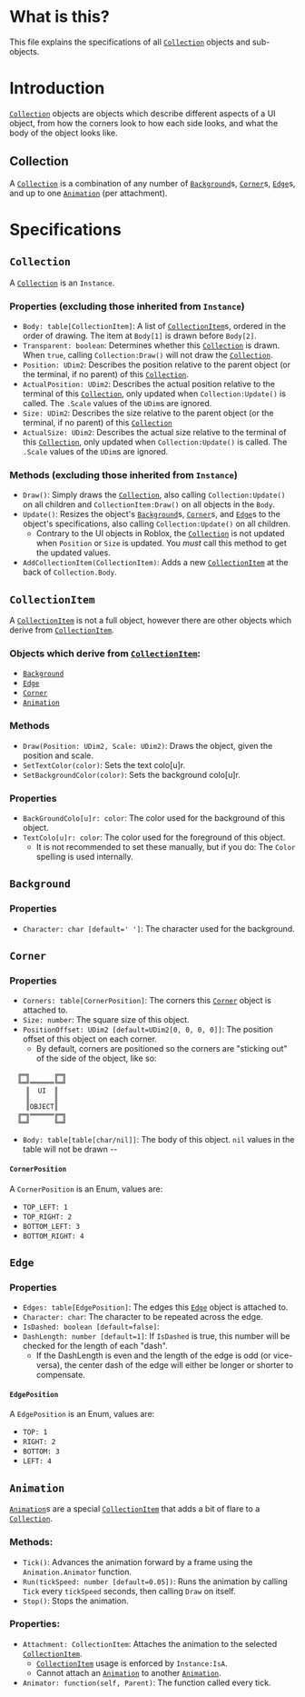 # What is this?
This file explains the specifications of all [`Collection`](#Collection) objects and sub-objects.

# Introduction
[`Collection`](#Collection) objects are objects which describe different aspects of a UI object, from how the corners look to how each side looks, and what the body of the object looks like.

## Collection
A [`Collection`](#Collection) is a combination of any number of [`Background`](#Background)s, [`Corner`](#Corner)s, [`Edge`](#Edge)s, and up to one [`Animation`](#Animation) (per attachment).

# Specifications

## `Collection`
A [`Collection`](#Collection) is an `Instance`.

### Properties (excluding those inherited from `Instance`)
* `Body: table[CollectionItem]`: A list of [`CollectionItem`](#CollectionItem)s, ordered in the order of drawing. The item at `Body[1]` is drawn before `Body[2]`.
* `Transparent: boolean`: Determines whether this [`Collection`](#Collection) is drawn. When `true`, calling `Collection:Draw()` will not draw the [`Collection`](#Collection).
* `Position: UDim2`: Describes the position relative to the parent object (or the terminal, if no parent) of this [`Collection`](#Collection).
* `ActualPosition: UDim2`: Describes the actual position relative to the terminal of this [`Collection`](#Collection), only updated when `Collection:Update()` is called. The `.Scale` values of the `UDim`s are ignored.
* `Size: UDim2`: Describes the size relative to the parent object (or the terminal, if no parent) of this [`Collection`](#Collection)
* `ActualSize: UDim2`: Describes the actual size relative to the terminal of this [`Collection`](#Collection), only updated when `Collection:Update()` is called. The `.Scale` values of the `UDim`s are ignored.

### Methods (excluding those inherited from `Instance`)
* `Draw()`: Simply draws the [`Collection`](#Collection), also calling `Collection:Update()` on all children and `CollectionItem:Draw()` on all objects in the `Body`.
* `Update()`: Resizes the object's [`Background`](#Background)s, [`Corner`](#Corner)s, and [`Edge`](#Edge)s to the object's specifications, also calling `Collection:Update()` on all children.
  * Contrary to the UI objects in Roblox, the [`Collection`](#Collection) is not updated when `Position` or `Size` is updated. You *must* call this method to get the updated values.
* `AddCollectionItem(CollectionItem)`: Adds a new [`CollectionItem`](#CollectionItem) at the back of `Collection.Body`.

## `CollectionItem`
A [`CollectionItem`](#CollectionItem) is not a full object, however there are other objects which derive from [`CollectionItem`](#CollectionItem).

### Objects which derive from [`CollectionItem`](#CollectionItem):
* [`Background`](#Background)
* [`Edge`](#Edge)
* [`Corner`](#Corner)
* [`Animation`](#Animation)

### Methods
* `Draw(Position: UDim2, Scale: UDim2)`: Draws the object, given the position and scale.
* `SetTextColor(color)`: Sets the text colo[u]r.
* `SetBackgroundColor(color)`: Sets the background colo[u]r.

### Properties
* `BackGroundColo[u]r: color`: The color used for the background of this object.
* `TextColo[u]r: color`: The color used for the foreground of this object.
  * It is not recommended to set these manually, but if you do: The `Color` spelling is used internally.

## `Background`

### Properties
* `Character: char [default=' ']`: The character used for the background.

## `Corner`

### Properties
* `Corners: table[CornerPosition]`: The corners this [`Corner`](#Corner) object is attached to.
* `Size: number`: The square size of this object.
* `PositionOffset: UDim2 [default=UDim2[0, 0, 0, 0]]`: The position offset of this object on each corner.
  * By default, corners are positioned so the corners are "sticking out" of the side of the object, like so:
```
  ╔═╗      ╔═╗
  ╚═╝══════╚═╝
    ║  UI  ║
    ║      ║
    ║OBJECT║
  ╔═╗══════╔═╗
  ╚═╝      ╚═╝

```
* `Body: table[table[char/nil]]`: The body of this object. `nil` values in the table will not be drawn --

#### `CornerPosition`
A `CornerPosition` is an Enum, values are:
* `TOP_LEFT: 1`
* `TOP_RIGHT: 2`
* `BOTTOM_LEFT: 3`
* `BOTTOM_RIGHT: 4`

## `Edge`

### Properties
* `Edges: table[EdgePosition]`: The edges this [`Edge`](#Edge) object is attached to.
* `Character: char`: The character to be repeated across the edge.
* `IsDashed: boolean [default=false]`:
* `DashLength: number [default=1]`: If `IsDashed` is true, this number will be checked for the length of each "dash".
  * If the DashLength is even and the length of the edge is odd (or vice-versa), the center dash of the edge will either be longer or shorter to compensate.

#### `EdgePosition`
A `EdgePosition` is an Enum, values are:
* `TOP: 1`
* `RIGHT: 2`
* `BOTTOM: 3`
* `LEFT: 4`

## `Animation`
[`Animation`](#Animation)s are a special [`CollectionItem`](#CollectionItem) that adds a bit of flare to a [`Collection`](#Collection).

### Methods:
* `Tick()`: Advances the animation forward by a frame using the `Animation.Animator` function.
* `Run(tickSpeed: number [default=0.05])`: Runs the animation by calling `Tick` every `tickSpeed` seconds, then calling `Draw` on itself.
* `Stop()`: Stops the animation.

### Properties:
* `Attachment: CollectionItem`: Attaches the animation to the selected [`CollectionItem`](#CollectionItem).
  * [`CollectionItem`](#CollectionItem) usage is enforced by `Instance:IsA`.
  * Cannot attach an [`Animation`](#Animation) to another [`Animation`](#Animation).
* `Animator: function(self, Parent)`: The function called every tick.
